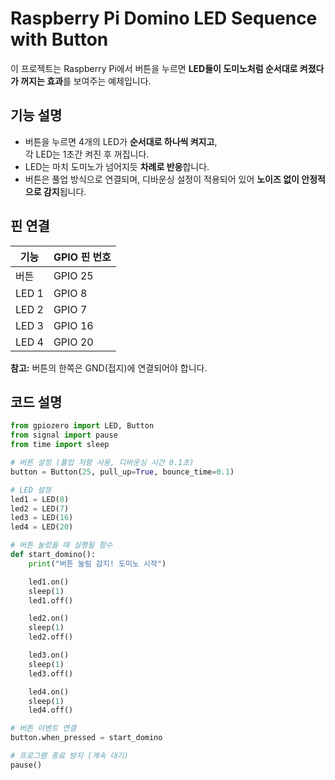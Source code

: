 # Raspberry Pi Domino LED Sequence with Button

이 프로젝트는 Raspberry Pi에서 버튼을 누르면 **LED들이 도미노처럼 순서대로 켜졌다가 꺼지는 효과**를 보여주는 예제입니다.

## 기능 설명

- 버튼을 누르면 4개의 LED가 **순서대로 하나씩 켜지고**,  
  각 LED는 1초간 켜진 후 꺼집니다.
- LED는 마치 도미노가 넘어지듯 **차례로 반응**합니다.
- 버튼은 풀업 방식으로 연결되며, 디바운싱 설정이 적용되어 있어 **노이즈 없이 안정적으로 감지**됩니다.

## 핀 연결

| 기능     | GPIO 핀 번호 |
|----------|--------------|
| 버튼     | GPIO 25      |
| LED 1    | GPIO 8       |
| LED 2    | GPIO 7       |
| LED 3    | GPIO 16      |
| LED 4    | GPIO 20      |

**참고:** 버튼의 한쪽은 GND(접지)에 연결되어야 합니다.

## 코드 설명

```python
from gpiozero import LED, Button
from signal import pause
from time import sleep

# 버튼 설정 (풀업 저항 사용, 디바운싱 시간 0.1초)
button = Button(25, pull_up=True, bounce_time=0.1)

# LED 설정
led1 = LED(8)
led2 = LED(7)
led3 = LED(16)
led4 = LED(20)

# 버튼 눌렀을 때 실행될 함수
def start_domino():
    print("버튼 눌림 감지! 도미노 시작")

    led1.on()
    sleep(1)
    led1.off()

    led2.on()
    sleep(1)
    led2.off()

    led3.on()
    sleep(1)
    led3.off()

    led4.on()
    sleep(1)
    led4.off()

# 버튼 이벤트 연결
button.when_pressed = start_domino

# 프로그램 종료 방지 (계속 대기)
pause()
